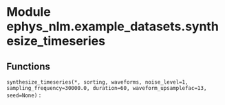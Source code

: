 Module ephys_nlm.example_datasets.synthesize_timeseries
=======================================================

Functions
---------

    
`synthesize_timeseries(*, sorting, waveforms, noise_level=1, sampling_frequency=30000.0, duration=60, waveform_upsamplefac=13, seed=None)`
: